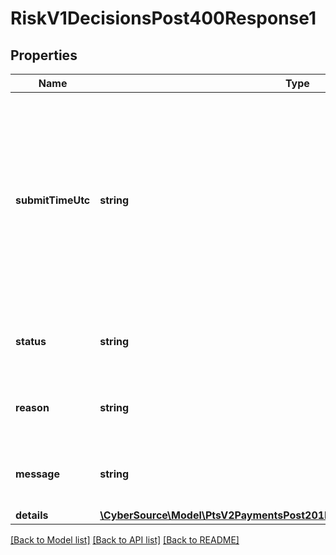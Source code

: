 # RiskV1DecisionsPost400Response1

## Properties
Name | Type | Description | Notes
------------ | ------------- | ------------- | -------------
**submitTimeUtc** | **string** | Time of request in UTC. Format: &#x60;YYYY-MM-DDThh:mm:ssZ&#x60; Example &#x60;2016-08-11T22:47:57Z&#x60; equals August 11, 2016, at 22:47:57 (10:47:57 p.m.). The &#x60;T&#x60; separates the date and the time. The &#x60;Z&#x60; indicates UTC.  Returned by authorization service. | [optional] 
**status** | **string** | The status of the submitted transaction.  Possible values:  - INVALID_REQUEST | [optional] 
**reason** | **string** | The reason of the status.  Possible Values: - &#x60;MISSING_FIELD&#x60; - &#x60;INVALID_DATA&#x60; | [optional] 
**message** | **string** | The detail message related to the status and reason listed above. | [optional] 
**details** | [**\CyberSource\Model\PtsV2PaymentsPost201ResponseErrorInformationDetails[]**](PtsV2PaymentsPost201ResponseErrorInformationDetails.md) |  | [optional] 

[[Back to Model list]](../README.md#documentation-for-models) [[Back to API list]](../README.md#documentation-for-api-endpoints) [[Back to README]](../README.md)


